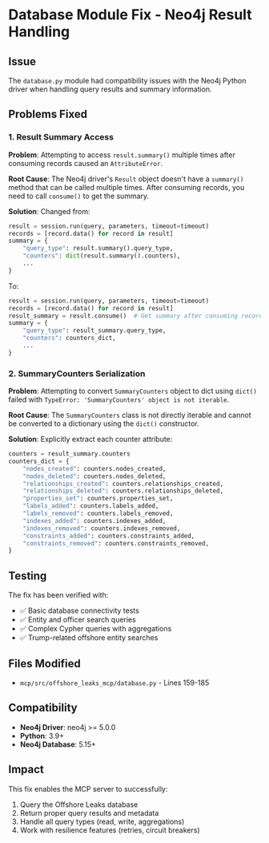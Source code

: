 # Database Module Fix - Neo4j Result Handling

## Issue
The `database.py` module had compatibility issues with the Neo4j Python driver when handling query results and summary information.

## Problems Fixed

### 1. Result Summary Access
**Problem**: Attempting to access `result.summary()` multiple times after consuming records caused an `AttributeError`.

**Root Cause**: The Neo4j driver's `Result` object doesn't have a `summary()` method that can be called multiple times. After consuming records, you need to call `consume()` to get the summary.

**Solution**: Changed from:
```python
result = session.run(query, parameters, timeout=timeout)
records = [record.data() for record in result]
summary = {
    "query_type": result.summary().query_type,
    "counters": dict(result.summary().counters),
    ...
}
```

To:
```python
result = session.run(query, parameters, timeout=timeout)
records = [record.data() for record in result]
result_summary = result.consume()  # Get summary after consuming records
summary = {
    "query_type": result_summary.query_type,
    "counters": counters_dict,
    ...
}
```

### 2. SummaryCounters Serialization
**Problem**: Attempting to convert `SummaryCounters` object to dict using `dict()` failed with `TypeError: 'SummaryCounters' object is not iterable`.

**Root Cause**: The `SummaryCounters` class is not directly iterable and cannot be converted to a dictionary using the `dict()` constructor.

**Solution**: Explicitly extract each counter attribute:
```python
counters = result_summary.counters
counters_dict = {
    "nodes_created": counters.nodes_created,
    "nodes_deleted": counters.nodes_deleted,
    "relationships_created": counters.relationships_created,
    "relationships_deleted": counters.relationships_deleted,
    "properties_set": counters.properties_set,
    "labels_added": counters.labels_added,
    "labels_removed": counters.labels_removed,
    "indexes_added": counters.indexes_added,
    "indexes_removed": counters.indexes_removed,
    "constraints_added": counters.constraints_added,
    "constraints_removed": counters.constraints_removed,
}
```

## Testing
The fix has been verified with:
- ✅ Basic database connectivity tests
- ✅ Entity and officer search queries
- ✅ Complex Cypher queries with aggregations
- ✅ Trump-related offshore entity searches

## Files Modified
- `mcp/src/offshore_leaks_mcp/database.py` - Lines 159-185

## Compatibility
- **Neo4j Driver**: neo4j >= 5.0.0
- **Python**: 3.9+
- **Neo4j Database**: 5.15+

## Impact
This fix enables the MCP server to successfully:
1. Query the Offshore Leaks database
2. Return proper query results and metadata
3. Handle all query types (read, write, aggregations)
4. Work with resilience features (retries, circuit breakers)
